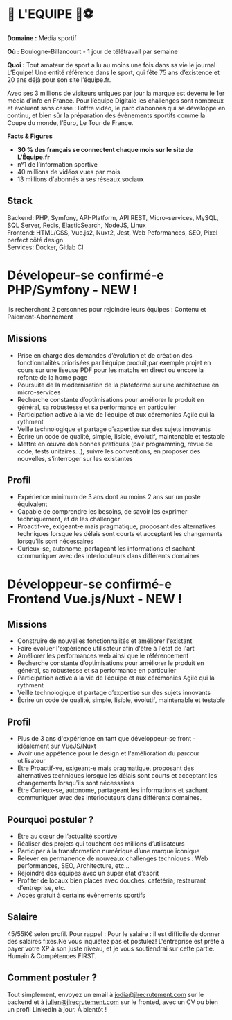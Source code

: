 # 📰 L'EQUIPE 🏀⚽️

**Domaine :** Média sportif 

**Où :** Boulogne-Billancourt - 1 jour de télétravail par semaine

**Quoi :** 
Tout amateur de sport a lu au moins une fois dans sa vie le journal L’Equipe! Une entité référence dans le sport, qui fête 75 ans d’existence et 20 ans déjà pour son site l’équipe.fr.

Avec ses 3 millions de visiteurs uniques par jour la marque est devenu le 1er média d’info en France. Pour l’équipe Digitale les challenges sont nombreux et évoluent sans cesse : l’offre vidéo, le parc d’abonnés qui se développe en continu, et bien sûr la préparation des évènements sportifs comme la Coupe du monde, l’Euro, Le Tour de France.

**Facts & Figures**
* **30 % des français se connectent chaque mois sur le site de L'Équipe.fr**
* n°1 de l’information sportive
* 40 millions de vidéos vues par mois
* 13 millions d'abonnés à ses réseaux sociaux

## Stack

Backend: PHP, Symfony, API-Platform, API REST, Micro-services, MySQL, SQL Server, Redis, ElasticSearch, NodeJS, Linux  
Frontend: HTML/CSS, Vue.js2, Nuxt2, Jest, Web Peformances, SEO,  Pixel perfect côté design  
Services: Docker, Gitlab CI

# Dévelopeur-se confirmé-e PHP/Symfony - NEW !

Ils recherchent 2 personnes pour rejoindre leurs équipes : Contenu et Paiement-Abonnement

## Missions

* Prise en charge des demandes d’évolution et de création des fonctionnalités priorisées par l’équipe produit,par exemple projet en cours sur une liseuse PDF pour les matchs en direct ou encore la refonte de la home page
* Poursuite de la modernisation de la plateforme sur une architecture en micro-services
* Recherche constante d’optimisations pour améliorer le produit en général, sa robustesse et sa performance en particulier
* Participation active à la vie de l’équipe et aux cérémonies Agile qui la rythment
* Veille technologique et partage d’expertise sur des sujets innovants
* Écrire un code de qualité, simple, lisible, évolutif, maintenable et testable
* Mettre en œuvre des bonnes pratiques (pair programming, revue de code, tests unitaires…), suivre les conventions, en proposer des nouvelles, s’interroger sur les existantes

## Profil

* Expérience minimum de 3 ans dont au moins 2 ans sur un poste équivalent
* Capable de comprendre les besoins, de savoir les exprimer techniquement, et de les challenger
* Proactif-ve, exigeant-e mais pragmatique, proposant des alternatives techniques lorsque les délais sont courts et acceptant les changements lorsqu'ils sont nécessaires
* Curieux-se, autonome, partageant les informations et sachant communiquer avec des interlocuteurs dans différents domaines

# Développeur-se confirmé-e Frontend Vue.js/Nuxt - NEW ! 

## Missions

* Construire de nouvelles fonctionnalités et améliorer l'existant
* Faire évoluer l'expérience utilisateur afin d'être à l'état de l'art
* Améliorer les performances web ainsi que le référencement
* Recherche constante d’optimisations pour améliorer le produit en général, sa robustesse et sa performance en particulier
* Participation active à la vie de l’équipe et aux cérémonies Agile qui la rythment
* Veille technologique et partage d’expertise sur des sujets innovants
* Écrire un code de qualité, simple, lisible, évolutif, maintenable et testable

## Profil

* Plus de 3 ans d'expérience en tant que développeur-se front - idéalement sur VueJS/Nuxt
* Avoir une appétence pour le design et l'amélioration du parcour utilisateur
* Etre Proactif-ve, exigeant-e mais pragmatique, proposant des alternatives techniques lorsque les délais sont courts et acceptant les changements lorsqu'ils sont nécessaires
* Etre Curieux-se, autonome, partageant les informations et sachant communiquer avec des interlocuteurs dans différents domaines.

## Pourquoi postuler ?

* Être au cœur de l’actualité sportive
* Réaliser des projets qui touchent des millions d’utilisateurs
* Participer à la transformation numérique d’une marque iconique
* Relever en permanence de nouveaux challenges techniques : Web performances, SEO, Architecture, etc...
* Rejoindre des équipes avec un super état d’esprit
* Profiter de locaux bien placés avec douches, cafétéria, restaurant d’entreprise, etc.
* Accès gratuit à certains évènements sportifs

## Salaire

45/55K€ selon profil. 
Pour rappel : Pour le salaire : il est difficile de donner des salaires fixes.Ne vous inquiétez pas et postulez! L'entreprise est prête à payer votre XP à son juste niveau, et je vous soutiendrai sur cette partie.
Humain & Compétences FIRST.

## Comment postuler ?

Tout simplement, envoyez un email à jodia@jlrecrutement.com sur le backend et à julien@jlrecrutement.com sur le fronted,  avec un CV ou bien un profil LinkedIn à jour. À bientôt !
